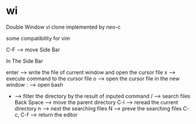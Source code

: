 # wi 

Double Window vi clone implemented by neo-c

some compatibility for vim

C-F --> move Side Bar

In The Side Bar

enter --> write the file of current window and open the cursor file
x --> execute command to the cursor file
o --> open the cursor file in the new window
: --> open bash
* --> filter the directory by the result of inputed command
/ --> search files
Back Space --> move the parent directory
C-l --> reread the current directory
n --> next the searching files
N --> preve the searching files
C-c, C-f --> return the editor

